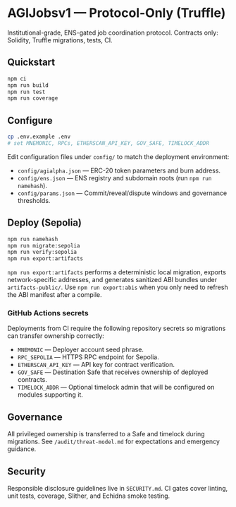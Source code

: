 # AGIJobsv1 — Protocol-Only (Truffle)

Institutional-grade, ENS-gated job coordination protocol. Contracts only: Solidity, Truffle migrations, tests, CI.

## Quickstart

```bash
npm ci
npm run build
npm run test
npm run coverage
```

## Configure

```bash
cp .env.example .env
# set MNEMONIC, RPCs, ETHERSCAN_API_KEY, GOV_SAFE, TIMELOCK_ADDR
```

Edit configuration files under `config/` to match the deployment environment:

- `config/agialpha.json` — ERC-20 token parameters and burn address.
- `config/ens.json` — ENS registry and subdomain roots (run `npm run namehash`).
- `config/params.json` — Commit/reveal/dispute windows and governance thresholds.

## Deploy (Sepolia)

```bash
npm run namehash
npm run migrate:sepolia
npm run verify:sepolia
npm run export:artifacts
```

`npm run export:artifacts` performs a deterministic local migration, exports network-specific addresses, and generates sanitized ABI bundles under `artifacts-public/`. Use `npm run export:abis` when you only need to refresh the ABI manifest after a compile.

### GitHub Actions secrets

Deployments from CI require the following repository secrets so migrations can transfer ownership correctly:

- `MNEMONIC` — Deployer account seed phrase.
- `RPC_SEPOLIA` — HTTPS RPC endpoint for Sepolia.
- `ETHERSCAN_API_KEY` — API key for contract verification.
- `GOV_SAFE` — Destination Safe that receives ownership of deployed contracts.
- `TIMELOCK_ADDR` — Optional timelock admin that will be configured on modules supporting it.

## Governance

All privileged ownership is transferred to a Safe and timelock during migrations. See `/audit/threat-model.md` for expectations and emergency guidance.

## Security

Responsible disclosure guidelines live in `SECURITY.md`. CI gates cover linting, unit tests, coverage, Slither, and Echidna smoke testing.

